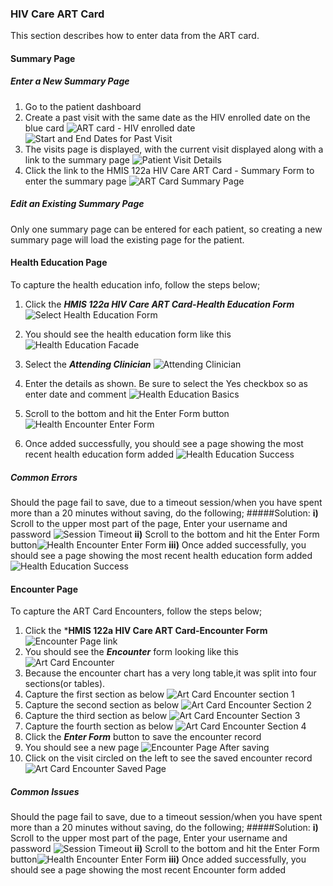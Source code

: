 ### HIV Care ART Card 
This section describes how to enter data from the ART card.
#### Summary Page
##### Enter a New Summary Page
1. Go to the patient dashboard 
2. Create a past visit with the same date as the HIV enrolled date on the blue card
![ART card - HIV enrolled date](images/art_card_hiv_enrolled_date.jpg)
![Start and End Dates for Past Visit](images/enter_start_and_end_date_for_new_past_visit.png)
3. The visits page is displayed, with the current visit displayed along with a link to the summary page
![Patient Visit Details](images/patient_visit_details.png)
4.  Click the link to the HMIS 122a HIV Care ART Card - Summary Form to enter the summary page 
![ART Card Summary Page](images/art_card_new.png)
##### Edit an Existing Summary Page
Only one summary page can be entered for each patient, so creating a new summary page will load the existing page for the patient.  

#### Health Education Page
To capture the health education info, follow the steps below;
1. Click the ***HMIS 122a HIV Care ART Card-Health Education Form***![Select Health Education Form](images/select_health_education.png)
2. You should see the health education form like this![Health Education Facade](images/art_card_health_education_facade.png)

3. Select the ***Attending Clinician*** ![Attending Clinician](images/select_attending_clinician.png)
4. Enter the details as shown. Be sure to select the Yes checkbox so as enter date and comment ![Health Education Basics](images/art_card_health_education_basics.png)
5. Scroll to the bottom and hit the Enter Form button![Health Encounter Enter Form](images/art_card_health_education_enter_button.png)
6. Once added successfully, you should see a page showing the most recent health education form added ![Health Education Success](images/art_card_health_education_success.png)
##### Common Errors
Should the page fail to save, due to a timeout session/when you have spent more than a 20 minutes without saving, do the following;
#####Solution: 
**i)** Scroll to the upper most part of the page,
Enter your username and password ![Session Timeout](images/art_card_health_education_session_timeout.png)
**ii)** Scroll to the bottom and hit the Enter Form button![Health Encounter Enter Form](images/art_card_health_education_enter_button.png)
**iii)** Once added successfully, you should see a page showing the most recent health education form added ![Health Education Success](images/art_card_health_education_success.png)



#### Encounter Page 
To capture the ART Card Encounters, follow the steps below;
1. Click the ***HMIS 122a HIV Care ART Card-Encounter Form** ![Encounter Page link](images/select_art_card_encounter.png)
2. You should see the ***Encounter*** form looking like this ![Art Card Encounter](images/art_card_encounter_facade.png)
3. Because the encounter chart has a very long table,it was split into four sections(or tables). 
4. Capture the first section as below ![Art Card Encounter section 1](images/art_card_encounter_section_1.png)
5. Capture the second section as below ![Art Card Encounter Section 2](images/art_card_encounter_section_2.png)
6. Capture the third section as below ![Art Card Encounter Section 3](images/art_card_encounter_section_3.png)
7. Capture the fourth section as below ![Art Card Encounter Section 4](images/art_card_encounter_section_4.png)
8. Click the ***Enter Form*** button to save the encounter record
9. You should see a new page ![Encounter Page After saving](images/art_card_encounter_page_after_saving.png)
10. Click on the visit circled on the left to see the saved encounter record ![Art Card Encounter Saved Page](images/art_card_encounter_saved_page.png)

##### Common Issues
Should the page fail to save, due to a timeout session/when you have spent more than a 20 minutes without saving, do the following;
#####Solution: 
**i)** Scroll to the upper most part of the page,
Enter your username and password ![Session Timeout](images/art_card_health_education_session_timeout.png)
**ii)** Scroll to the bottom and hit the Enter Form button![Health Encounter Enter Form](images/art_card_health_education_enter_button.png)
**iii)** Once added successfully, you should see a page showing the most recent Encounter form added